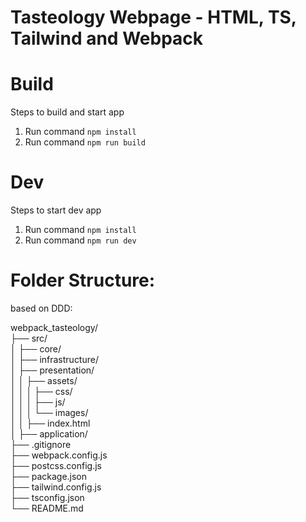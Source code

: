 # Tasteology Webpage - HTML, TS, Tailwind and Webpack 

# Build
Steps to build and start app

1. Run command ``` npm install ```
2. Run command ``` npm run build ```

# Dev
Steps to start dev app

1. Run command ``` npm install ```
2. Run command ``` npm run dev ```

# Folder Structure:

based on DDD:

webpack_tasteology/    
├── src/  
│   ├── core/                     
│   ├── infrastructure/     
│   ├── presentation/   
│   │   ├── assets/   
│   │   │   ├── css/   
│   │   │   ├── js/   
│   │   │   └── images/   
│   │   ├── index.html  
│   ├── application/  
├── .gitignore  
├── webpack.config.js   
├── postcss.config.js   
├── package.json    
├── tailwind.config.js    
├── tsconfig.json   
└── README.md